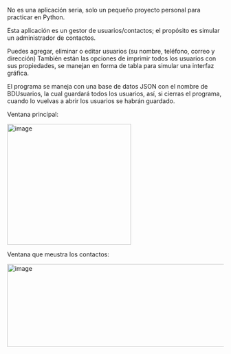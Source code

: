 No es una aplicación seria, solo un pequeño proyecto personal para practicar en Python.

Esta aplicación es un gestor de usuarios/contactos; el propósito es simular un administrador de contactos.

Puedes agregar, eliminar o editar usuarios (su nombre, teléfono, correo y dirección)
También están las opciones de imprimir todos los usuarios con sus propiedades, se manejan en forma de tabla para simular una interfaz gráfica.

El programa se maneja con una base de datos JSON con el nombre de BDUsuarios, la cual guardará todos los usuarios, así, si cierras el programa, cuando lo vuelvas a abrir los usuarios se habrán guardado.

  Ventana principal:

<img width="288" height="281" alt="image" src="https://github.com/user-attachments/assets/0a058ec0-aa99-4617-8bfa-178fd48db323" />


Ventana que meustra los contactos:

<img width="690" height="193" alt="image" src="https://github.com/user-attachments/assets/c7a0b2ff-d12d-4510-ab22-3eec88115286" />
